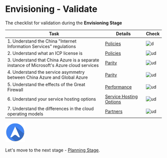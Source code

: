 <properties
	pageTitle="Global Customer Playbook envisioning-validate "
	description="Global Customer Playbook envisioning-validate"
	services="global-customer-playbook"
	documentationCenter=""
	authors="jtong"
	manager="edwinc"
	editor=""
	tags="global-customer-playbook"/>

<tags
	ms.service="migration-lifecycle-envisioning"
	ms.workload=""
	ms.tgt_pltfrm=""
	ms.devlang="na"
	ms.topic="article"
	ms.date="11/21/2016"
	wacn.date="11/21/2016"
	wacn.lang="en" 
	ms.author="jtong"/>

# Envisioning - Validate

The checklist for validation during the **Envisioning Stage**

Task | Details | Check
------------ | ------------ | ------------
1. Understand the China "Internet Information Services" regulations | [Policies](/solutions/global-customer/envisioning/explore/policies/) | ![d](/solutions/global-customer/media/check-box.png)
2. Understand what an ICP license is | [Policies](/solutions/global-customer/envisioning/guidance/pplicies/) | ![ud](/solutions/global-customer/media/empty-box.png)
3. Understand that China Azure is a separate instance of Microsoft's Azure cloud services | [Parity](/solutions/global-customer/envisioning/explore/parity/) | ![ud](/solutions/global-customer/media/empty-box.png)
4. Understand the service asymmetry between China Azure and Global Azure | [Parity](/solutions/global-customer/envisioning/guidance/parity/) | ![ud](/solutions/global-customer/media/empty-box.png)
5. Understand the effects of the Great Firewall | [Performance](/solutions/global-customer/envisioning/explore/performance/) | ![ud](/solutions/global-customer/media/empty-box.png)
6. Understand your service hosting options | [Service Hosting Options](/solutions/global-customer/envisioning/guidance/performance/) | ![ud](/solutions/global-customer/media/empty-box.png)
7. Understand the differences in the cloud operating models | [Partners](/solutions/global-customer/envisioning/guidance/partners/) | ![ud](/solutions/global-customer/media/empty-box.png)

![navigation](../../media/navigation.png)

Let's move to the next stage - [Planning Stage](/solutions/global-customer/planning/validate/).

 
